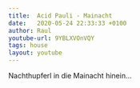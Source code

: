 ```yaml
---
title:  Acid Pauli - Mainacht 
date:   2020-05-24 22:33:33 +0100
author: Raul
youtube-url: 9YBLXVOnVQY
tags: house
layout: youtube
---
```


Nachthupferl in die Mainacht hinein…

